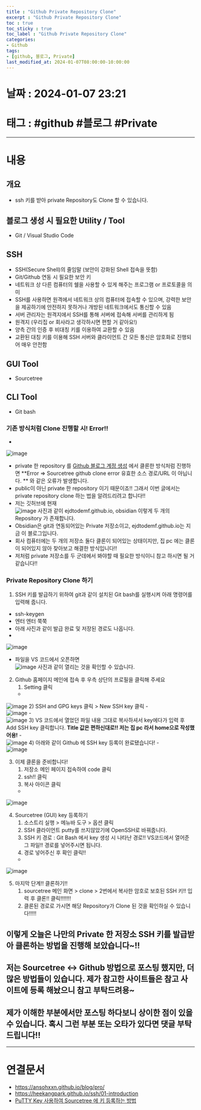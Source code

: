 ```yaml
---
title : "Github Private Repository Clone"
excerpt : "Github Private Repository Clone"
toc : true
toc_sticky : true
toc_label : "Github Private Repository Clone"
categories:
- Github
tags:
- [github, 블로그, Private]
last_modified_at: 2024-01-07T08:00:00-10:00:00
---
```


# 날짜 : 2024-01-07 23:21

# 태그 : #github #블로그 #Private
---

# 내용

## 개요
- ssh 키를 받아 private Repository도 Clone 할 수 있습니다.

## 블로그 생성 시 필요한 Utility / Tool
- Git / Visual Studio Code

## SSH
- SSH(Secure Shell)의 줄임말 (보안이 강화된 Shell 접속을 뜻함)
- Git/Github 연동 시 필요한 보안 키
- 네트워크 상 다른 컴퓨터의 쉘을 사용할 수 있게 해주는 프로그램 or 프로토콜을 의미
- SSH를 사용하면 원격에서 네트워크 상의 컴퓨터에 접속할 수 있으며, 강력한 보안을 제공하기에 안전하지 못하거나 개방된 네트워크에서도 통신할 수 있음
- 서버 관리자는 원격지에서 SSH를 통해 서버에 접속해 서버를 관리하게 됨
- 원격지 (우리집 or 회사라고 생각하시면 편할 거 같아요!)
- 양측 간의 인증 후 비대칭 키를 이용하여 교환할 수 있음
- 교환된 대칭 키를 이용해 SSH 서버와 클라이언트 간 모든 통신은 암호화로 진행되어 매우 안전함

## GUI Tool
- Sourcetree

## CLI Tool
- Git bash

### 기존 방식처럼 Clone 진행할 시! Error!!
-   
![image](../../assets/images/Pasted%20image%2020240107232832.png)
- private 한 repository 를 [Github 블로그 계정 생성](../../github/github-Github-블로그-계정-생성) 에서 클론한 방식처럼 진행하면 **Error => Sourcetree github clone error 유효한 소스 경로/URL 이 아닙니다. ** 와 같은 오류가 발생합니다.
- public이 아닌 private 한 repository 이기 때문이죠!! 그래서 이번 글에서는 private repository  clone 하는 법을 알려드리려고 합니다!! 
- 저는 깃허브에 현재   
![image](../../assets/images/Pasted%20image%2020240108135645.png) 사진과 같이 ejdtodemf.github.io, obsidian 이렇게 두 개의 Repository 가 존재합니다.
- Obsidian은 git과 연동되어있는 Private 저장소이고, ejdtodemf.github.io는 지금 이 블로그입니다.
- 회사 컴퓨터에는 두 개의 저장소 둘다 클론이 되어있는 상태이지만, 집 pc 에는 클론이 되어있지 않아 찾아보고 해결한 방식입니다!!
- 저처럼 private 저장소를 두 군데에서 봐야할 때 필요한 방식이니 참고 하시면 될 거 같습니다!!

### Private Repository Clone 하기
1. SSH 키를 발급하기 위하여 git과 같이 설치된 Git bash를 실행시켜 아래 명령어를 입력해 줍니다.
- ssh-keygen
- 엔터 엔터 쭉쭉
- 아래 사진과 같이 발급 완료 및 저장된 경로도 나옵니다.
-   
![image](../../assets/images/Pasted%20image%2020240108142007.png)
- 파일을 VS 코드에서 오픈하면   
![image](../../assets/images/Pasted%20image%2020240108142133.png) 사진과 같이 열리는 것을 확인할 수 있습니다.
2. Github 홈페이지 메인에 접속 후 우측 상단의 프로필을 클릭해 주세요
	1) Setting 클릭
	-   
![image](../../assets/images/Pasted%20image%2020240108152400.png)
	2)  SSH and GPG keys 클릭 > New SSH key 클릭
	-   
![image](../../assets/images/Pasted%20image%2020240108152515.png)
	-   
![image](../../assets/images/Pasted%20image%2020240108152624.png)
	3) VS 코드에서 열었던 파일 내용 그대로 복사하셔서 key에다가 입력 후 Add SSH key 클릭합니다. **Title 값은 편하신대로!! 저는 집 pc 라서 home으로 작성했어용!**
	-   
![image](../../assets/images/Pasted%20image%2020240108153812.png)
	4) 아래와 같이 Github 에 SSH key 등록이 완료됐습니다!
	-   
![image](../../assets/images/Pasted%20image%2020240108154051.png)
    
3. 이제 클론을 준비합니다!
   1) 저장소 메인 페이지 접속하여 code 클릭
   2) ssh!! 클릭
   3) 복사 아이콘 클릭
   -   
![image](../../assets/images/Pasted%20image%2020240108154719.png)
     
4. Sourcetree (GUI) key 등록하기
	1) 소스트리 실행 > 메뉴바 도구 > 옵션 클릭
	2) SSH 클라이언트 putty를 쓰지않았기에 OpenSSH로 바꿔줍니다.
	3) SSH 키 경로 : Git Bash 에서 key 생성 시 나타난 경로!! VS코드에서 열어준 그 파일!! 경로를 넣어주시면 됩니다.
	4) 경로 넣어주신 후 확인 클릭!!
	-   
![image](../../assets/images/Pasted%20image%2020240108155745.png)

5. 마지막 단계!! 클론하기!! 
   1) sourcetree 메인 화면 > clone > 2번에서 복사한 암호로 보호된 SSH 키!! 입력 후 클론!! 클릭!!!!!!!
   2) 클론된 경로로 가시면 해당 Repository가 Clone 된 것을 확인하실 수 있습니다!!!!!

## 이렇게 오늘은 나만의 Private 한 저장소 SSH 키를 발급받아 클론하는 방법을 진행해 보았습니다~!!

## 저는 Sourcetree <-> Github 방법으로 포스팅 했지만, 더 많은 방법들이 있습니다. 제가 참고한 사이트들은 참고 사이트에 등록 해놨으니 참고 부탁드려용~

## 제가 이해한 부분에서만 포스팅 하다보니 상이한 점이 있을 수 있습니다. 혹시 그런 부분 또는 오타가 있다면 댓글 부탁드립니다!!

---

# 연결문서
- https://ansohxxn.github.io/blog/pro/
- https://heekangpark.github.io/ssh/01-introduction
- [PuTTY Key 사용하여 Sourcetree 에 키 등록하는 방법](https://old-developer.tistory.com/122)